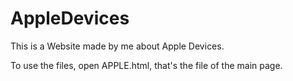 # AppleDevices

This is a Website made by me about Apple Devices.

To use the files, open APPLE.html, that's the file of the main page.